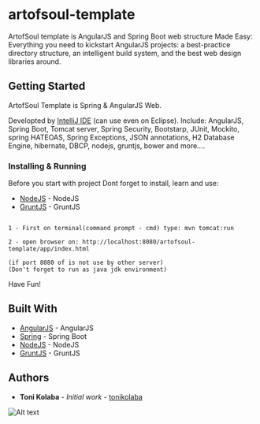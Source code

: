 # artofsoul-template 

ArtofSoul template is AngularJS and Spring Boot web structure Made Easy: Everything you need to kickstart AngularJS projects: a best-practice directory structure, an intelligent build system, and the best web design libraries around.

## Getting Started

ArtofSoul Template is Spring & AngularJS Web.

Developted by [IntelliJ IDE](https://www.jetbrains.com/idea/) (can use even on Eclipse). Include: AngularJS, Spring Boot, Tomcat server, Spring Security, Bootstarp, JUnit, Mockito, spring HATEOAS, Spring Exceptions, JSON annotations, H2 Database Engine, hibernate, DBCP, nodejs, gruntjs, bower and more....


### Installing & Running


Before you start with project Dont forget to install, learn and use:

* [NodeJS](https://nodejs.org/en/) - NodeJS
* [GruntJS](https://gruntjs.com/getting-started) - GruntJS


```

1 - First on terminal(command prompt - cmd) type: mvn tomcat:run

2 - open browser on: http://localhost:8080/artofsoul-template/app/index.html

(if port 8080 of is not use by other server)
(Don't forget to run as java jdk environment)

```

Have Fun!
 
## Built With

* [AngularJS](https://angularjs.org/) - AngularJS
* [Spring](https://projects.spring.io/spring-boot/) - Spring Boot
* [NodeJS](https://nodejs.org/en/) - NodeJS
* [GruntJS](https://gruntjs.com/getting-started) - GruntJS


## Authors

* **Toni Kolaba** - *Initial work* - [tonikolaba](https://github.com/tonikolaba)

![Alt text](https://github.com/tonikolaba/aos-ArtistWebpage/blob/master/img/ArtOfSoul.png?raw=true "ArtofSoul")



